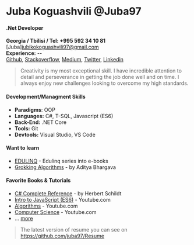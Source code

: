 # Juba Koguashvili @Juba97

#### .Net Developer

**Georgia / Tbilisi / Tel: +995 592 34 10 81** <br/>
[Juba]jubikokoguashvili97@gmail.com <br/>
**Experience:** -- <br/>
[Github](https://github.com/juba97), [Stackoverflow](https://stackoverflow.com/users/14513605/juba-koguashvili), [Medium](https://juba97.medium.com/), [Twitter](https://twitter.com/jubakoguashvili), [Linkedin](https://www.linkedin.com/in/juba-koguashvili-0a2108a8/)

> Creativity is my most exceptional skill. I have incredible attention to detail and
perseverance in getting the job done well and on time. I always enjoy new challenges
looking to overcome my high standards.

#### **Development/Managment Skills**

 - **Paradigms**: OOP
 - **Languages:** C#, T-SQL, Javascript (ES6)
 - **Back-End:** .NET Core
 - **Tools:**  Git
 - **Devtools:** Visual Studio, VS Code

#### **Want to learn**

 * [EDULINQ](https://codeblog.jonskeet.uk/category/edulinq/) - Edulinq series into e-books
 * [Grokking Algorithms](https://g.co/kgs/mJZWhZ) -   by Aditya Bhargava


#### **Favorite Books & Tutorials**

* [C# Complete Reference](https://g.co/kgs/PdGfJK) - by Herbert Schildt 
* [Intro to JavaScript (ES6)](https://www.youtube.com/playlist?list=PL-xu4i_QDSxcoDNeh8rx5-pHCCTOg0XsI) - Youtube.com
* [Algorithms](https://www.youtube.com/playlist?list=PLJTvi6Vq8-z9dFHYbvY5EVTNfgVjAUGWK) - Youtube.com
* [Computer Science](https://www.youtube.com/playlist?list=PL8dPuuaLjXtNlUrzyH5r6jN9ulIgZBpdo) - Youtube.com
* ... [more](https://github.com/juba97/Book)

> The latest version of resume you can see on https://github.com/juba97/Resume
